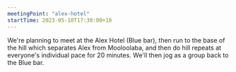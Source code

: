 ```yaml
---
meetingPoint: "alex-hotel"
startTime: 2023-05-10T17:30:00+10
---
```

We're planning to meet at the Alex Hotel (Blue bar), then run to the base of the hill which separates Alex from Mooloolaba, and then do hill repeats at everyone's individual pace for 20 minutes. We'll then jog as a group back to the Blue bar.
